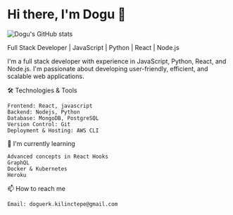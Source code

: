 # Hi there, I'm Dogu 👋

![Dogu's GitHub stats](https://github-readme-stats.vercel.app/api?username=Doguerk&theme=dark&show_icons=true)

Full Stack Developer | JavaScript | Python | React | Node.js


I'm a full stack developer with experience in JavaScript, Python, React, and Node.js. I'm passionate about developing user-friendly, efficient, and scalable web applications.


🛠️ Technologies & Tools

    Frontend: React, javascript
    Backend: Nodejs, Python
    Database: MongoDB, PostgreSQL
    Version Control: Git
    Deployment & Hosting: AWS CLI 

🌱 I'm currently learning

    Advanced concepts in React Hooks
    GraphQL
    Docker & Kubernetes
    Heroku

📫 How to reach me

    Email: doguerk.kilinctepe@gmail.com
